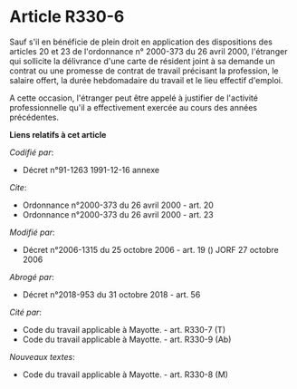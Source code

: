 # Article R330-6

Sauf s'il en bénéficie de plein droit en application des dispositions des articles 20 et 23 de l'ordonnance n° 2000-373 du 26
avril 2000, l'étranger qui sollicite la délivrance d'une carte de résident joint à sa demande un contrat ou une promesse de
contrat de travail précisant la profession, le salaire offert, la durée hebdomadaire du travail et le lieu effectif
d'emploi. 

A cette occasion, l'étranger peut être appelé à justifier de l'activité professionnelle qu'il a effectivement exercée au
cours des années précédentes.

**Liens relatifs à cet article**

_Codifié par_:

  - Décret n°91-1263 1991-12-16 annexe

_Cite_:

  - Ordonnance n°2000-373 du 26 avril 2000 - art. 20
  - Ordonnance n°2000-373 du 26 avril 2000 - art. 23

_Modifié par_:

  - Décret n°2006-1315 du 25 octobre 2006 - art. 19 () JORF 27 octobre 2006

_Abrogé par_:

  - Décret n°2018-953 du 31 octobre 2018 - art. 56

_Cité par_:

  - Code du travail applicable à Mayotte. - art. R330-7 (T)
  - Code du travail applicable à Mayotte. - art. R330-9 (Ab)

_Nouveaux textes_:

  - Code du travail applicable à Mayotte. - art. R330-8 (M)
